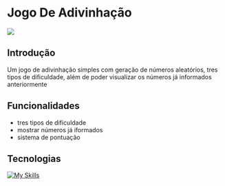 # Jogo De Adivinhação

![](https://imgur.com/9sObFqJ.gif)

## Introdução
Um jogo de adivinhação simples com geração de números aleatórios, tres tipos de dificuldade, além de poder visualizar os números já informados anteriormente

## Funcionalidades
- tres tipos de dificuldade
- mostrar números já iformados
- sistema de pontuação

## Tecnologias

[![My Skills](https://skillicons.dev/icons?i=cs,git,github,visualstudio,dotnet)](https://skillicons.dev)
